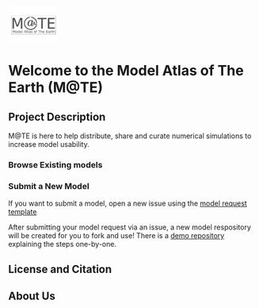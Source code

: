 
<div id="top"></div>
<img src="https://github.com/ModelAtlasofTheEarth/model_template_action/blob/master/assets/mate3.png" height="70">

# Welcome to the Model Atlas of The Earth (M@TE)



## Project Description

M@TE is here to help distribute, share and curate numerical simulations to increase model usability. 

### Browse Existing models



### Submit a New Model

If you want to submit a model, open a new issue using the [model request template](url)


After submitting your model request via an issue, a new model respository will be created for you to fork and use! There is a [demo repository](url) explaining the steps one-by-one.

## License and Citation

## About Us
